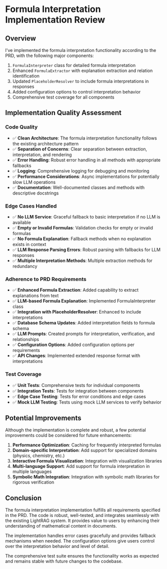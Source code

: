 # Formula Interpretation Implementation Review

## Overview

I've implemented the formula interpretation functionality according to the PRD, with the following major components:

1. `FormulaInterpreter` class for detailed formula interpretation
2. Enhanced `FormulaExtractor` with explanation extraction and relation identification
3. Updated `PlaceholderResolver` to include formula interpretations in responses
4. Added configuration options to control interpretation behavior
5. Comprehensive test coverage for all components

## Implementation Quality Assessment

### Code Quality

- ✅ **Clean Architecture**: The formula interpretation functionality follows the existing architecture pattern
- ✅ **Separation of Concerns**: Clear separation between extraction, interpretation, and rendering
- ✅ **Error Handling**: Robust error handling in all methods with appropriate fallbacks
- ✅ **Logging**: Comprehensive logging for debugging and monitoring
- ✅ **Performance Considerations**: Async implementations for potentially slow LLM operations
- ✅ **Documentation**: Well-documented classes and methods with descriptive docstrings

### Edge Cases Handled

- ✅ **No LLM Service**: Graceful fallback to basic interpretation if no LLM is available
- ✅ **Empty or Invalid Formulas**: Validation checks for empty or invalid formulas
- ✅ **No Formula Explanation**: Fallback methods when no explanation exists in context
- ✅ **LLM Response Parsing Errors**: Robust parsing with fallbacks for LLM responses
- ✅ **Multiple Interpretation Methods**: Multiple extraction methods for redundancy

### Adherence to PRD Requirements

- ✅ **Enhanced Formula Extraction**: Added capability to extract explanations from text
- ✅ **LLM-based Formula Explanation**: Implemented FormulaInterpreter class
- ✅ **Integration with PlaceholderResolver**: Enhanced to include interpretations
- ✅ **Database Schema Updates**: Added interpretation fields to formula schema
- ✅ **LLM Prompts**: Created prompts for interpretation, verification, and relationships
- ✅ **Configuration Options**: Added configuration options per requirements
- ✅ **API Changes**: Implemented extended response format with interpretations

### Test Coverage

- ✅ **Unit Tests**: Comprehensive tests for individual components
- ✅ **Integration Tests**: Tests for integration between components
- ✅ **Edge Case Testing**: Tests for error conditions and edge cases
- ✅ **Mock LLM Testing**: Tests using mock LLM services to verify behavior

## Potential Improvements

Although the implementation is complete and robust, a few potential improvements could be considered for future enhancements:

1. **Performance Optimization**: Caching for frequently interpreted formulas
2. **Domain-specific Interpretation**: Add support for specialized domains (physics, chemistry, etc.)
3. **Interactive Formula Visualization**: Integration with visualization libraries
4. **Multi-language Support**: Add support for formula interpretation in multiple languages
5. **Symbolic Math Integration**: Integration with symbolic math libraries for rigorous verification

## Conclusion

The formula interpretation implementation fulfills all requirements specified in the PRD. The code is robust, well-tested, and integrates seamlessly with the existing LightRAG system. It provides value to users by enhancing their understanding of mathematical content in documents.

The implementation handles error cases gracefully and provides fallback mechanisms when needed. The configuration options give users control over the interpretation behavior and level of detail.

The comprehensive test suite ensures the functionality works as expected and remains stable with future changes to the codebase.